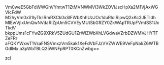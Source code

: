 Vm0weE5GbFdWWGhVYmtwT1ZtMVNWMVl3WkZOVlJscHpXa2M1VjAxWGVIcFdW
M2hyVm0xS1IyTkliRmRXCk0xSlFWbXhhUzJOc1duRldiRlpwQ2xKc2JETldh
MlEwVjIxUmQwNVdaRlZpUm5CVVEyMUtSbGRZY0ZkWApTRUpFVmtSS1UxTkdV
bkppUms1cFYwZG9XRkV5ZUdGU1ZrWlZWbXhLVGdwaVZrbDZWMVJHYTFZeFRr
aFQKYWxwT1VsaFNSVmxzVm5kak1XeFdVbFJzVVZWWE9VeFpNakZ6WTBGdlMx
a3pWbTBLQ25WNFpRPT0KCnZwbg==

zcl
